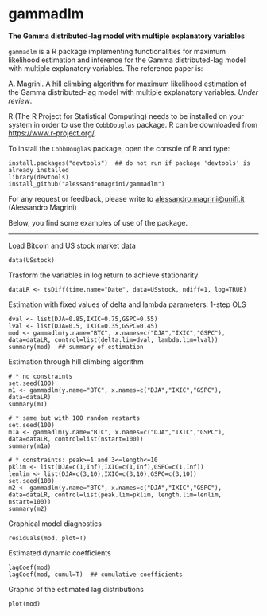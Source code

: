 # gammadlm
__The Gamma distributed-lag model with multiple explanatory variables__

`gammadlm` is a R package implementing functionalities for maximum likelihood estimation and inference for the Gamma distributed-lag model with multiple explanatory variables.
The reference paper is:

A. Magrini. A hill climbing algorithm for maximum likelihood estimation of the Gamma distributed-lag model with multiple explanatory variables. _Under review_.


R (The R Project for Statistical Computing) needs to be installed on your system in order
to use the `CobbDouglas` package. R can be downloaded from https://www.r-project.org/.

To install the `CobbDouglas` package, open the console of R and type:
```
install.packages("devtools")  ## do not run if package 'devtools' is already installed
library(devtools)
install_github("alessandromagrini/gammadlm")
```

For any request or feedback, please write to <alessandro.magrini@unifi.it> (Alessandro Magrini)

Below, you find some examples of use of the package.
_________________________________________________________________

Load Bitcoin and US stock market data
```
data(USstock)
```
Trasform the variables in log return to achieve stationarity
```
dataLR <- tsDiff(time.name="Date", data=USstock, ndiff=1, log=TRUE)
```
Estimation with fixed values of delta and lambda parameters: 1-step OLS
```
dval <- list(DJA=0.85,IXIC=0.75,GSPC=0.55)
lval <- list(DJA=0.5, IXIC=0.35,GSPC=0.45)
mod <- gammadlm(y.name="BTC", x.names=c("DJA","IXIC","GSPC"), data=dataLR, control=list(delta.lim=dval, lambda.lim=lval))
summary(mod)  ## summary of estimation
```
Estimation through hill climbing algorithm
```
# * no constraints
set.seed(100)
m1 <- gammadlm(y.name="BTC", x.names=c("DJA","IXIC","GSPC"), data=dataLR)
summary(m1)

# * same but with 100 random restarts
set.seed(100)
m1a <- gammadlm(y.name="BTC", x.names=c("DJA","IXIC","GSPC"), data=dataLR, control=list(nstart=100))
summary(m1a)

# * constraints: peak>=1 and 3<=length<=10
pklim <- list(DJA=c(1,Inf),IXIC=c(1,Inf),GSPC=c(1,Inf))
lenlim <- list(DJA=c(3,10),IXIC=c(3,10),GSPC=c(3,10))
set.seed(100)
m2 <- gammadlm(y.name="BTC", x.names=c("DJA","IXIC","GSPC"), data=dataLR, control=list(peak.lim=pklim, length.lim=lenlim, nstart=100))
summary(m2)
```
Graphical model diagnostics
```
residuals(mod, plot=T)
```
Estimated dynamic coefficients
```
lagCoef(mod)
lagCoef(mod, cumul=T)  ## cumulative coefficients
```
Graphic of the estimated lag distributions
```
plot(mod)
```
